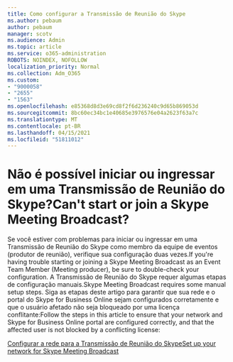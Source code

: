 ```yaml
---
title: Como configurar a Transmissão de Reunião do Skype
ms.author: pebaum
author: pebaum
manager: scotv
ms.audience: Admin
ms.topic: article
ms.service: o365-administration
ROBOTS: NOINDEX, NOFOLLOW
localization_priority: Normal
ms.collection: Adm_O365
ms.custom:
- "9000058"
- "2655"
- "1563"
ms.openlocfilehash: e85368d8d3e69cd8f2f6d236240c9d65b869053d
ms.sourcegitcommit: 8bc60ec34bc1e40685e3976576e04a2623f63a7c
ms.translationtype: MT
ms.contentlocale: pt-BR
ms.lasthandoff: 04/15/2021
ms.locfileid: "51811012"
---
```

# <a name="cant-start-or-join-a-skype-meeting-broadcast"></a><span data-ttu-id="7d93d-102">Não é possível iniciar ou ingressar em uma Transmissão de Reunião do Skype?</span><span class="sxs-lookup"><span data-stu-id="7d93d-102">Can't start or join a Skype Meeting Broadcast?</span></span>

<span data-ttu-id="7d93d-103">Se você estiver com problemas para iniciar ou ingressar em uma Transmissão de Reunião do Skype como membro da equipe de eventos (produtor de reunião), verifique sua configuração duas vezes.</span><span class="sxs-lookup"><span data-stu-id="7d93d-103">If you're having trouble starting or joining a Skype Meeting Broadcast as an Event Team Member (Meeting producer), be sure to double-check your configuration.</span></span> <span data-ttu-id="7d93d-104">A Transmissão de Reunião do Skype requer algumas etapas de configuração manuais.</span><span class="sxs-lookup"><span data-stu-id="7d93d-104">Skype Meeting Broadcast requires some manual setup steps.</span></span> <span data-ttu-id="7d93d-105">Siga as etapas deste artigo para garantir que sua rede e o portal do Skype for Business Online sejam configurados corretamente e que o usuário afetado não seja bloqueado por uma licença conflitante:</span><span class="sxs-lookup"><span data-stu-id="7d93d-105">Follow the steps in this article to ensure that your network and Skype for Business Online portal are configured correctly, and that the affected user is not blocked by a conflicting license:</span></span>

[<span data-ttu-id="7d93d-106">Configurar a rede para a Transmissão de Reunião do Skype</span><span class="sxs-lookup"><span data-stu-id="7d93d-106">Set up your network for Skype Meeting Broadcast</span></span>](https://docs.microsoft.com/SkypeForBusiness/set-up-your-network-for-skype-meeting-broadcast/set-up-your-network-for-skype-meeting-broadcast)
